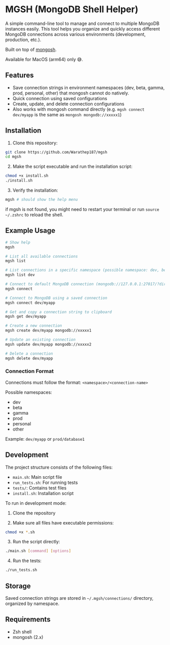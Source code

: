 # MGSH (MongoDB Shell Helper)

A simple command-line tool to manage and connect to multiple MongoDB instances easily. This tool helps you organize and quickly access different MongoDB connections across various environments (development, production, etc.).

Built on top of [mongosh](https://www.mongodb.com/docs/mongodb-shell/).

Available for MacOS (arm64) only 😅.

## Features

- Save connection strings in environment namespaces (dev, beta, gamma, prod, personal, other) that mongosh cannot do natively.
- Quick connection using saved configurations
- Create, update, and delete connection configurations
- Also works with mongosh command directly (e.g. `mgsh connect dev/myapp` is the same as `mongosh mongodb://xxxxx1`)

## Installation

1. Clone this repository:
```bash
git clone https://github.com/Warathep187/mgsh
cd mgsh
```

2. Make the script executable and run the installation script:
```bash
chmod +x install.sh
./install.sh
```

3. Verify the installation:
```bash
mgsh # should show the help menu
```
if mgsh is not found, you might need to restart your terminal or run `source ~/.zshrc` to reload the shell.

## Example Usage

```bash
# Show help
mgsh

# List all available connections
mgsh list

# List connections in a specific namespace (possible namespace: dev, beta, gamma, prod, personal, other)
mgsh list dev

# Connect to default MongoDB connection (mongodb://127.0.0.1:27017/?directConnection=true&serverSelectionTimeoutMS=2000)
mgsh connect

# Connect to MongoDB using a saved connection
mgsh connect dev/myapp

# Get and copy a connection string to clipboard
mgsh get dev/myapp

# Create a new connection
mgsh create dev/myapp mongodb://xxxxx1

# Update an existing connection
mgsh update dev/myapp mongodb://xxxxx2

# Delete a connection
mgsh delete dev/myapp
```

### Connection Format

Connections must follow the format: `<namespace>/<connection-name>`

Possible namespaces:
- dev
- beta
- gamma
- prod
- personal
- other

Example: `dev/myapp` or `prod/database1`

## Development

The project structure consists of the following files:
- `main.sh`: Main script file
- `run_tests.sh`: For running tests
- `tests/`: Contains test files
- `install.sh`: Installation script

To run in development mode:

1. Clone the repository

2. Make sure all files have executable permissions:
```bash
chmod +x *.sh
```

3. Run the script directly:
```bash
./main.sh [command] [options]
```

4. Run the tests:
```bash
./run_tests.sh
```

## Storage

Saved connection strings are stored in `~/.mgsh/connections/` directory, organized by namespace.

## Requirements

- Zsh shell
- mongosh (2.x)
